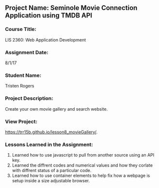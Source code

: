 ## Project Name:  Seminole Movie Connection Application using TMDB API

### Course Title:
LIS 2360:  Web Application Development

### Assignment Date:  
8/1/17

### Student Name:  
Tristen Rogers

### Project Description:
Create your own movie gallery and search website.

### View Project:
 https://trr15b.github.io/lesson8_movieGallery/.

### Lessons Learned in the Assignment:
1. Learned how to use javascript to pull from another source using an API key.
2. Learned the diffrent codes and numerical values and how they corlate with diffrent status of a particular code.
3. Learned how to use container elements to help fix how a webpage is setup inside a size adjustable browser. 
